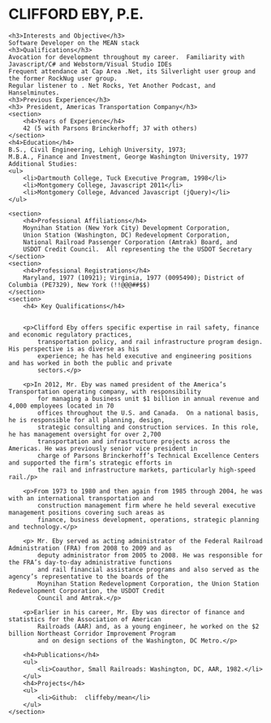 <!DOCTYPE html>
<html>
<head lang="en">
    <meta charset="UTF-8">
    <title>
        CLIFFORD EBY, P.E.
    </title>
</head>
<div>
    <h1>CLIFFORD EBY, P.E.</h1>


    <h3>Interests and Objective</h3>
    Software Developer on the MEAN stack
    <h3>Qualifications</h3>
    Avocation for development throughout my career.  Familiarity with Javascript/C# and Webstorm/Visual Studio IDEs
    Frequent attendance at Cap Area .Net, its Silverlight user group and the former RockNug user group.
    Regular listener to . Net Rocks, Yet Another Podcast, and Hanselminutes.
    <h3>Previous Experience</h3>
    <h3> President, Americas Transportation Company</h3>
    <section>
        <h4>Years of Experience</h4>
        42 (5 with Parsons Brinckerhoff; 37 with others)
    </section>
    <h4>Education</h4>
    B.S., Civil Engineering, Lehigh University, 1973;
    M.B.A., Finance and Investment, George Washington University, 1977
    Additional Studies:
    <ul>
        <li>Dartmouth College, Tuck Executive Program, 1998</li>
        <li>Montgomery College, Javascript 2011</li>
        <li>Montgomery College, Advanced Javascript (jQuery)</li>
    </ul>

    <section>
        <h4>Professional Affiliations</h4>
        Moynihan Station (New York City) Development Corporation,
        Union Station (Washington, DC) Redevelopment Corporation,
        National Railroad Passenger Corporation (Amtrak) Board, and
        USDOT Credit Council.  All representing the the USDOT Secretary
    </section>
    <section>
        <h4>Professional Registrations</h4>
        Maryland, 1977 (10921); Virginia, 1977 (0095490); District of Columbia (PE7329), New York (!!@@@##$$)
    </section>
    <section>
        <h4> Key Qualifications</h4>


        <p>Clifford Eby offers specific expertise in rail safety, finance and economic regulatory practices,
            transportation policy, and rail infrastructure program design. His perspective is as diverse as his
            experience; he has held executive and engineering positions and has worked in both the public and private
            sectors.</p>

        <p>In 2012, Mr. Eby was named president of the America’s Transportation operating company, with responsibility
            for managing a business unit $1 billion in annual revenue and 4,000 employees located in 70
            offices throughout the U.S. and Canada.  On a national basis, he is responsible for all planning, design,
            strategic consulting and construction services. In this role, he has management oversight for over 2,700
            transportation and infrastructure projects across the Americas. He was previously senior vice president in
            charge of Parsons Brinckerhoff’s Technical Excellence Centers and supported the firm’s strategic efforts in
            the rail and infrastructure markets, particularly high-speed rail./p>

        <p>From 1973 to 1980 and then again from 1985 through 2004, he was with an international transportation and
            construction management firm where he held several executive management positions covering such areas as
            finance, business development, operations, strategic planning and technology.</p>

        <p> Mr. Eby served as acting administrator of the Federal Railroad Administration (FRA) from 2008 to 2009 and as
            deputy administrator from 2005 to 2008. He was responsible for the FRA’s day-to-day administrative functions
            and rail financial assistance programs and also served as the agency’s representative to the boards of the
            Moynihan Station Redevelopment Corporation, the Union Station Redevelopment Corporation, the USDOT Credit
            Council and Amtrak.</p>

        <p>Earlier in his career, Mr. Eby was director of finance and statistics for the Association of American
            Railroads (AAR) and, as a young engineer, he worked on the $2 billion Northeast Corridor Improvement Program
            and on design sections of the Washington, DC Metro.</p>

        <h4>Publications</h4>
        <ul>
            <li>Coauthor, Small Railroads: Washington, DC, AAR, 1982.</li>
        </ul>
        <h4>Projects</h4>
        <ul>
            <li>Github:  cliffeby/mean</li>
        </ul>
    </section>
</div>
<body>

</body>
</html>
